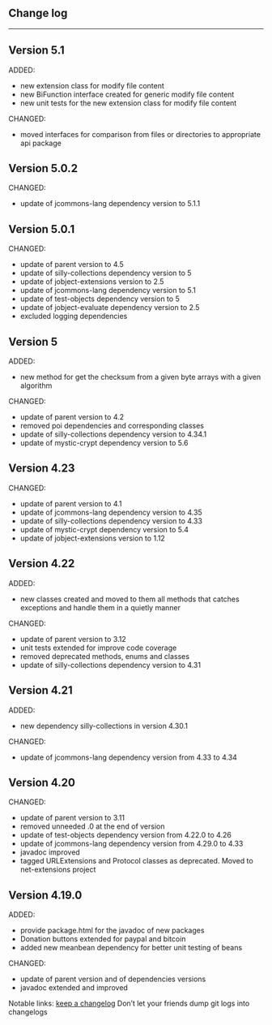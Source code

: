## Change log
----------------------

Version 5.1
-------------

ADDED:
 
- new extension class for modify file content
- new BiFunction interface created for generic modify file content
- new unit tests for the new extension class for modify file content

CHANGED:

- moved interfaces for comparison from files or directories to appropriate api package

Version 5.0.2
-------------

CHANGED:

- update of jcommons-lang dependency version to 5.1.1

Version 5.0.1
-------------

CHANGED:

- update of parent version to 4.5
- update of silly-collections dependency version to 5
- update of jobject-extensions version to 2.5
- update of jcommons-lang dependency version to 5.1
- update of test-objects dependency version to 5
- update of jobject-evaluate dependency version to 2.5
- excluded logging dependencies

Version 5
-------------

ADDED:
 
- new method for get the checksum from a given byte arrays with a given algorithm

CHANGED:

- update of parent version to 4.2
- removed poi dependencies and corresponding classes
- update of silly-collections dependency version to 4.34.1
- update of mystic-crypt dependency version to 5.6

Version 4.23
-------------

CHANGED:

- update of parent version to 4.1
- update of jcommons-lang dependency version to 4.35
- update of silly-collections dependency version to 4.33
- update of mystic-crypt dependency version to 5.4
- update of jobject-extensions version to 1.12

Version 4.22
-------------

ADDED:
 
- new classes created and moved to them all methods that catches exceptions and handle them in a quietly manner

CHANGED:

- update of parent version to 3.12
- unit tests extended for improve code coverage
- removed deprecated methods, enums and classes 
- update of silly-collections dependency version to 4.31 

Version 4.21
-------------

ADDED:
 
- new dependency silly-collections in version 4.30.1

CHANGED:

- update of jcommons-lang dependency version from 4.33 to 4.34 

Version 4.20
-------------

CHANGED:

- update of parent version to 3.11
- removed unneeded .0 at the end of version
- update of test-objects dependency version from 4.22.0 to 4.26 
- update of jcommons-lang dependency version from 4.29.0 to 4.33 
- javadoc improved 
- tagged URLExtensions and Protocol classes as deprecated. Moved to net-extensions project 

Version 4.19.0
-------------

ADDED:
 
- provide package.html for the javadoc of new packages
- Donation buttons extended for paypal and bitcoin
- added new meanbean dependency for better unit testing of beans

CHANGED:

- update of parent version and of dependencies versions
- javadoc extended and improved

Notable links:
[keep a changelog](http://keepachangelog.com/en/1.0.0/) Don’t let your friends dump git logs into changelogs
